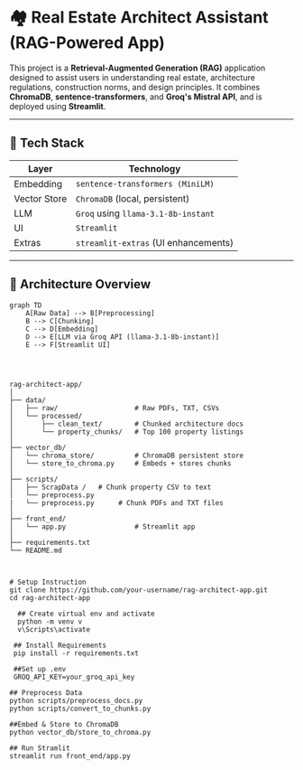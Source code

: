 # 🏘️ Real Estate Architect Assistant (RAG-Powered App)

This project is a **Retrieval-Augmented Generation (RAG)** application designed to assist users in understanding real estate, architecture regulations, construction norms, and design principles. It combines **ChromaDB**, **sentence-transformers**, and **Groq's Mistral API**, and is deployed using **Streamlit**.

---

## 🔧 Tech Stack

| Layer        | Technology                          |
|--------------|--------------------------------------|
| Embedding    | `sentence-transformers (MiniLM)`     |
| Vector Store | `ChromaDB` (local, persistent)       |
| LLM          | `Groq` using `llama-3.1-8b-instant`  |
| UI           | `Streamlit`                          |
| Extras       | `streamlit-extras` (UI enhancements) |

---

## 🧠 Architecture Overview

```mermaid
graph TD
    A[Raw Data] --> B[Preprocessing]
    B --> C[Chunking]
    C --> D[Embedding]
    D --> E[LLM via Groq API (llama-3.1-8b-instant)]
    E --> F[Streamlit UI]




rag-architect-app/
│
├── data/
│   ├── raw/                   # Raw PDFs, TXT, CSVs
│   └── processed/
│       ├── clean_text/        # Chunked architecture docs
│       └── property_chunks/   # Top 100 property listings
│
├── vector_db/
│   └── chroma_store/          # ChromaDB persistent store
│   └── store_to_chroma.py     # Embeds + stores chunks
│
├── scripts/
│   ├── ScrapData /   # Chunk property CSV to text
│   └── preprocess.py   
|   └── preprocess.py      # Chunk PDFs and TXT files
│
├── front_end/
│   └── app.py                 # Streamlit app
│
├── requirements.txt
└── README.md



# Setup Instruction
git clone https://github.com/your-username/rag-architect-app.git
cd rag-architect-app
  
  ## Create virtual env and activate
  python -m venv v
  v\Scripts\activate  

 ## Install Requirements
 pip install -r requirements.txt

 ##Set up .env
 GROQ_API_KEY=your_groq_api_key

## Preprocess Data
python scripts/preprocess_docs.py
python scripts/convert_to_chunks.py

##Embed & Store to ChromaDB
python vector_db/store_to_chroma.py

## Run Stramlit 
streamlit run front_end/app.py


